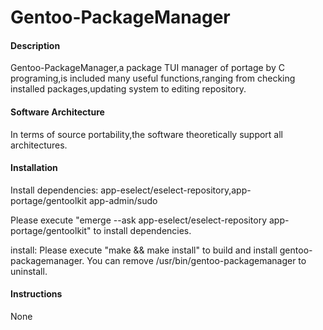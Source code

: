 # Gentoo-PackageManager

#### Description

Gentoo-PackageManager,a package TUI manager of portage by C programing,is included many useful functions,ranging from checking installed packages,updating system to editing repository.

#### Software Architecture

In terms of source portability,the software theoretically support all architectures.

#### Installation

Install dependencies:
app-eselect/eselect-repository,app-portage/gentoolkit app-admin/sudo

Please execute "emerge --ask app-eselect/eselect-repository app-portage/gentoolkit" to install dependencies.

install:
Please execute "make && make install" to build and install gentoo-packagemanager.
You can remove /usr/bin/gentoo-packagemanager to uninstall.

#### Instructions

None
